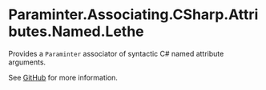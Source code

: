 # Paraminter.Associating.CSharp.Attributes.Named.Lethe

Provides a `Paraminter` associator of syntactic C# named attribute arguments.

See [GitHub](https://github.com/Paraminter/Paraminter.Associating.CSharp.Attributes.Named.Lethe) for more information.